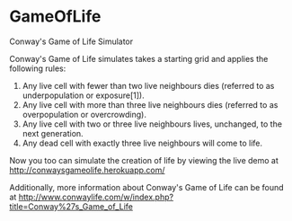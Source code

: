 # GameOfLife
Conway's Game of Life Simulator

Conway's Game of Life simulates takes a starting grid and applies the following rules:
1. Any live cell with fewer than two live neighbours dies (referred to as underpopulation or exposure[1]).
2. Any live cell with more than three live neighbours dies (referred to as overpopulation or overcrowding).
3. Any live cell with two or three live neighbours lives, unchanged, to the next generation.
4. Any dead cell with exactly three live neighbours will come to life.

Now you too can simulate the creation of life by viewing the live demo at http://conwaysgameolife.herokuapp.com/

Additionally, more information about Conway's Game of Life can be found at http://www.conwaylife.com/w/index.php?title=Conway%27s_Game_of_Life
